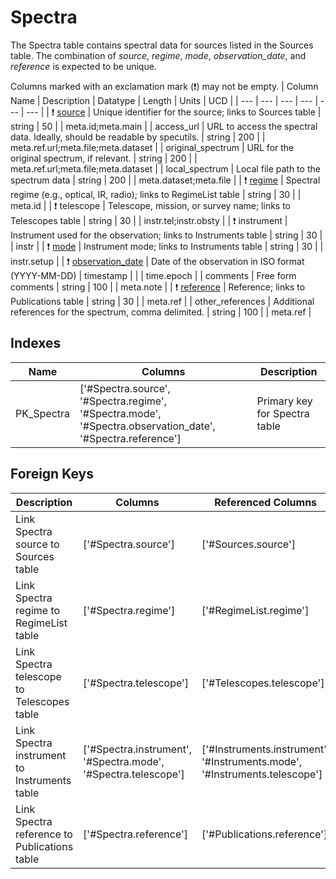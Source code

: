 # Spectra
The Spectra table contains spectral data for sources listed in the Sources table. The combination of *source*, *regime*, *mode*, *observation_date*, and *reference* is expected to be unique.


Columns marked with an exclamation mark (❗️) may not be empty.
| Column Name | Description | Datatype | Length | Units  | UCD |
| --- | --- | --- | --- | --- | --- |
| ❗️ <ins>source</ins> | Unique identifier for the source; links to Sources table | string | 50 |  | meta.id;meta.main  |
| access_url | URL to access the spectral data. Ideally, should be readable by specutils. | string | 200 |  | meta.ref.url;meta.file;meta.dataset  |
| original_spectrum | URL for the original spectrum, if relevant. | string | 200 |  | meta.ref.url;meta.file;meta.dataset  |
| local_spectrum | Local file path to the spectrum data | string | 200 |  | meta.dataset;meta.file  |
| ❗️ <ins>regime</ins> | Spectral regime (e.g., optical, IR, radio); links to RegimeList table | string | 30 |  | meta.id  |
| ❗️ telescope | Telescope, mission, or survey name; links to Telescopes table | string | 30 |  | instr.tel;instr.obsty  |
| ❗️ instrument | Instrument used for the observation; links to Instruments table | string | 30 |  | instr  |
| ❗️ <ins>mode</ins> | Instrument mode; links to Instruments table | string | 30 |  | instr.setup  |
| ❗️ <ins>observation_date</ins> | Date of the observation in ISO format (YYYY-MM-DD) | timestamp |  |  | time.epoch  |
| comments | Free form comments | string | 100 |  | meta.note  |
| ❗️ <ins>reference</ins> | Reference; links to Publications table | string | 30 |  | meta.ref  |
| other_references | Additional references for the spectrum, comma delimited. | string | 100 |  | meta.ref  |

## Indexes
| Name | Columns | Description |
| --- | --- | --- |
| PK_Spectra | ['#Spectra.source', '#Spectra.regime', '#Spectra.mode', '#Spectra.observation_date', '#Spectra.reference'] | Primary key for Spectra table |

## Foreign Keys
| Description | Columns | Referenced Columns |
| --- | --- | --- |
| Link Spectra source to Sources table | ['#Spectra.source'] | ['#Sources.source'] |
| Link Spectra regime to RegimeList table | ['#Spectra.regime'] | ['#RegimeList.regime'] |
| Link Spectra telescope to Telescopes table | ['#Spectra.telescope'] | ['#Telescopes.telescope'] |
| Link Spectra instrument to Instruments table | ['#Spectra.instrument', '#Spectra.mode', '#Spectra.telescope'] | ['#Instruments.instrument', '#Instruments.mode', '#Instruments.telescope'] |
| Link Spectra reference to Publications table | ['#Spectra.reference'] | ['#Publications.reference'] |
